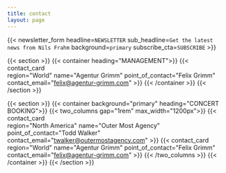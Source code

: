 ```yaml
---
title: contact
layout: page
---
```


{{< newsletter_form headline=`NEWSLETTER` sub_headline=`Get the latest news from Nils Frahm` background=`primary` subscribe_cta=`SUBSCRIBE` >}}

{{< section >}}
    {{< container heading="MANAGEMENT">}}
        {{< contact_card    
                region="World" 
                name="Agentur Grimm"
                point_of_contact="Felix Grimm"
                contact_email="felix@agentur-grimm.com" >}}
    {{< /container >}}
{{< /section >}}

{{< section >}}
    {{< container background="primary" heading="CONCERT BOOKING">}}
        {{< two_columns gap="1rem" max_width="1200px">}}
        {{< contact_card    
                region="North America" 
                name="Outer Most Agency"
                point_of_contact="Todd Walker"
                contact_email="twalker@outermostagency.com" >}}
        {{< contact_card    
                region="World" 
                name="Agentur Grimm"
                point_of_contact="Felix Grimm"
                contact_email="felix@agentur-grimm.com" >}}
        {{< /two_columns >}}
    {{< /container >}}
{{< /section >}}

